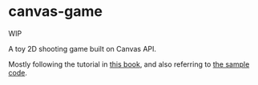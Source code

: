 # canvas-game

WIP

A toy 2D shooting game built on Canvas API.

Mostly following the tutorial in [this book](https://gihyo.jp/book/2020/978-4-297-11085-7), and also referring to [the sample code](https://github.com/doxas/graphics-programming-book).
